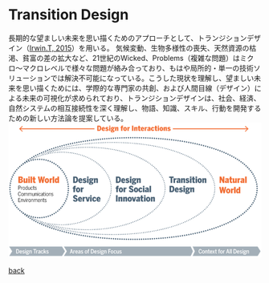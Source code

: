 <link href="markdown.css" rel="stylesheet"/>

# Transition Design

長期的な望ましい未来を思い描くためのアプローチとして、トランジションデザイン（[Irwin.T, 2015](https://doi.org/10.1080/17547075.2015.1051829)）を用いる。
気候変動、生物多様性の喪失、天然資源の枯渇、貧富の差の拡大など、21世紀のWicked、Problems（複雑な問題）はミクロ〜マクロレベルで様々な問題が絡み合っており、もはや局所的・単一の技術ソリューションでは解決不可能になっている。こうした現状を理解し、望ましい未来を思い描くためには、学際的な専門家の共創、および人間目線（デザイン）による未来の可視化が求められており、トランジションデザインは、社会、経済、自然システムの相互接続性を深く理解し、物語、知識、スキル、行動を開発するための新しい方法論を提案している。
![トランジションデザインの概念図](image/da553493a1e47cb7c7a89bf4ebae0d1a.png "トランジションデザインの概念図")

[back](index.html)
